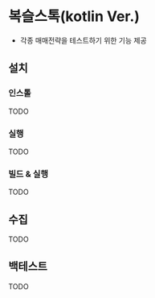 # 복슬스톡(kotlin Ver.)
- 각종 매매전략을 테스트하기 위한 기능 제공

## 설치
### 인스톨
TODO

### 실행
TODO

### 빌드 & 실행
TODO

## 수집
TODO

## 백테스트
TODO